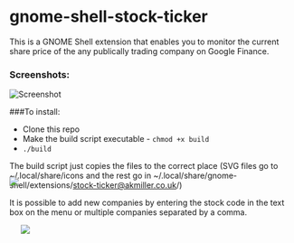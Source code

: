 gnome-shell-stock-ticker
========================

This is a GNOME Shell extension that enables you to monitor the current share price of the any publically trading company on Google Finance. 

### Screenshots:

![Screenshot](https://github.com/nanorepublica/gnome-shell-stock-ticker/raw/master/data/screenshot.png)

###To install:
* Clone this repo
* Make the build script executable - `chmod +x build`
* `./build`

The build script just copies the files to the correct place (SVG files go to ~/.local/share/icons and the rest go in ~/.local/share/gnome-shell/extensions/stock-ticker@akmiller.co.uk/)

It is possible to add new companies by entering the stock code in the text box on the menu or multiple companies separated by a comma.

<p>
<img style="top:-85px; position:relative;" src="https://github.com/nanorepublica/gnome-shell-stock-ticker/raw/master/data/screenshot1.png" />
<img src="https://github.com/nanorepublica/gnome-shell-stock-ticker/raw/master/data/screenshot2.png" />
</p>

